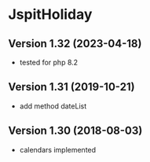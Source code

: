 # JspitHoliday
## Version 1.32 (2023-04-18)
* tested for php 8.2

## Version 1.31 (2019-10-21)
* add method dateList

## Version 1.30 (2018-08-03)
* calendars implemented 

